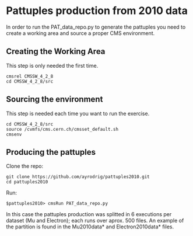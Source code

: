# Pattuples production from 2010 data

In order to run the PAT_data_repo.py to generate the pattuples 
you need to create a working area and source a proper CMS environment.

## Creating the Working Area

This step is only needed the first time.

```
cmsrel CMSSW_4_2_8
cd CMSSW_4_2_8/src
```

## Sourcing the environment 

This step is needed each time you want to run the exercise.

```
cd CMSSW_4_2_8/src
source /cvmfs/cms.cern.ch/cmsset_default.sh
cmsenv
```

## Producing the pattuples

Clone the repo:

```
git clone https://github.com/ayrodrig/pattuples2010.git 
cd pattuples2010
```

Run: 

```
$pattuples2010> cmsRun PAT_data_repo.py 
```

In this case the pattuples production was splitted in 6 executions per dataset (Mu and Electron);
each runs over aprox. 500 files. An example of the partition is found in the Mu2010data* and Electron2010data* files.

